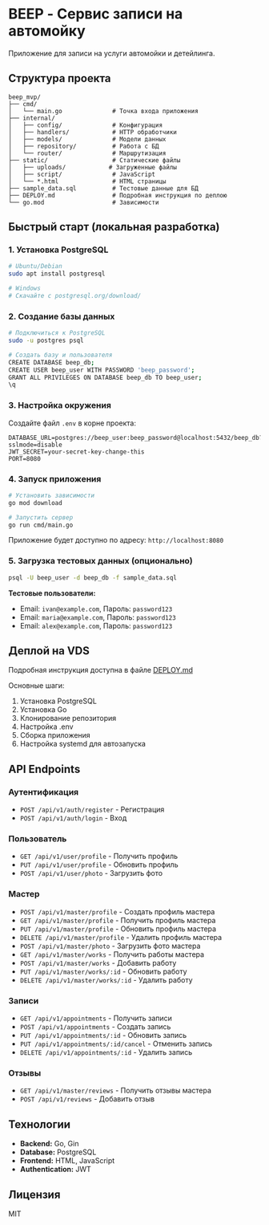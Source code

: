 # BEEP - Сервис записи на автомойку

Приложение для записи на услуги автомойки и детейлинга.

## Структура проекта

```
beep_mvp/
├── cmd/
│   └── main.go              # Точка входа приложения
├── internal/
│   ├── config/              # Конфигурация
│   ├── handlers/            # HTTP обработчики
│   ├── models/              # Модели данных
│   ├── repository/          # Работа с БД
│   └── router/              # Маршрутизация
├── static/                  # Статические файлы
│   ├── uploads/            # Загруженные файлы
│   ├── script/              # JavaScript
│   └── *.html               # HTML страницы
├── sample_data.sql          # Тестовые данные для БД
├── DEPLOY.md                # Подробная инструкция по деплою
└── go.mod                   # Зависимости
```

## Быстрый старт (локальная разработка)

### 1. Установка PostgreSQL

```bash
# Ubuntu/Debian
sudo apt install postgresql

# Windows
# Скачайте с postgresql.org/download/
```

### 2. Создание базы данных

```bash
# Подключиться к PostgreSQL
sudo -u postgres psql

# Создать базу и пользователя
CREATE DATABASE beep_db;
CREATE USER beep_user WITH PASSWORD 'beep_password';
GRANT ALL PRIVILEGES ON DATABASE beep_db TO beep_user;
\q
```

### 3. Настройка окружения

Создайте файл `.env` в корне проекта:

```env
DATABASE_URL=postgres://beep_user:beep_password@localhost:5432/beep_db?sslmode=disable
JWT_SECRET=your-secret-key-change-this
PORT=8080
```

### 4. Запуск приложения

```bash
# Установить зависимости
go mod download

# Запустить сервер
go run cmd/main.go
```

Приложение будет доступно по адресу: `http://localhost:8080`

### 5. Загрузка тестовых данных (опционально)

```bash
psql -U beep_user -d beep_db -f sample_data.sql
```

**Тестовые пользователи:**
- Email: `ivan@example.com`, Пароль: `password123`
- Email: `maria@example.com`, Пароль: `password123`
- Email: `alex@example.com`, Пароль: `password123`

## Деплой на VDS

Подробная инструкция доступна в файле [DEPLOY.md](DEPLOY.md)

Основные шаги:
1. Установка PostgreSQL
2. Установка Go
3. Клонирование репозитория
4. Настройка .env
5. Сборка приложения
6. Настройка systemd для автозапуска

## API Endpoints

### Аутентификация
- `POST /api/v1/auth/register` - Регистрация
- `POST /api/v1/auth/login` - Вход

### Пользователь
- `GET /api/v1/user/profile` - Получить профиль
- `PUT /api/v1/user/profile` - Обновить профиль
- `POST /api/v1/user/photo` - Загрузить фото

### Мастер
- `POST /api/v1/master/profile` - Создать профиль мастера
- `GET /api/v1/master/profile` - Получить профиль мастера
- `PUT /api/v1/master/profile` - Обновить профиль мастера
- `DELETE /api/v1/master/profile` - Удалить профиль мастера
- `POST /api/v1/master/photo` - Загрузить фото мастера
- `GET /api/v1/master/works` - Получить работы мастера
- `POST /api/v1/master/works` - Добавить работу
- `PUT /api/v1/master/works/:id` - Обновить работу
- `DELETE /api/v1/master/works/:id` - Удалить работу

### Записи
- `GET /api/v1/appointments` - Получить записи
- `POST /api/v1/appointments` - Создать запись
- `PUT /api/v1/appointments/:id` - Обновить запись
- `PUT /api/v1/appointments/:id/cancel` - Отменить запись
- `DELETE /api/v1/appointments/:id` - Удалить запись

### Отзывы
- `GET /api/v1/master/reviews` - Получить отзывы мастера
- `POST /api/v1/reviews` - Добавить отзыв

## Технологии

- **Backend:** Go, Gin
- **Database:** PostgreSQL
- **Frontend:** HTML, JavaScript
- **Authentication:** JWT

## Лицензия

MIT
